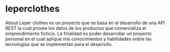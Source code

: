 # leperclothes
About Leper clothes es un proyecto que se basa en el desarrollo de una API REST la cual provee los datos de los productos que comercializa el emprendimiento ficticio. La finalidad es poder desarrollar un proyecto personal en el cual aplique mis conocimientos y habilidades sobre las tecnologias que se implementan para el desarrollo.
